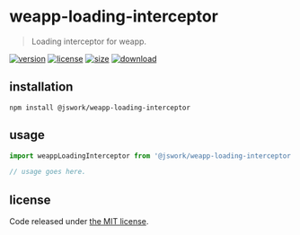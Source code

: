 # weapp-loading-interceptor
> Loading interceptor for weapp.

[![version][version-image]][version-url]
[![license][license-image]][license-url]
[![size][size-image]][size-url]
[![download][download-image]][download-url]

## installation
```shell
npm install @jswork/weapp-loading-interceptor
```

## usage
```js
import weappLoadingInterceptor from '@jswork/weapp-loading-interceptor';

// usage goes here.
```

## license
Code released under [the MIT license](https://github.com/afeiship/weapp-loading-interceptor/blob/master/LICENSE.txt).

[version-image]: https://img.shields.io/npm/v/@jswork/weapp-loading-interceptor
[version-url]: https://npmjs.org/package/@jswork/weapp-loading-interceptor

[license-image]: https://img.shields.io/npm/l/@jswork/weapp-loading-interceptor
[license-url]: https://github.com/afeiship/weapp-loading-interceptor/blob/master/LICENSE.txt

[size-image]: https://img.shields.io/bundlephobia/minzip/@jswork/weapp-loading-interceptor
[size-url]: https://github.com/afeiship/weapp-loading-interceptor/blob/master/dist/weapp-loading-interceptor.min.js

[download-image]: https://img.shields.io/npm/dm/@jswork/weapp-loading-interceptor
[download-url]: https://www.npmjs.com/package/@jswork/weapp-loading-interceptor
